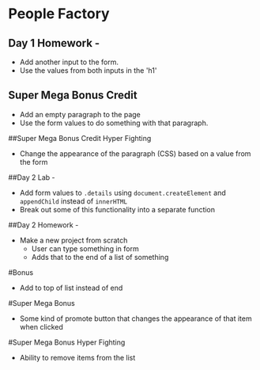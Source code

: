 # People Factory

## Day 1 Homework - 
* Add another input to the form. 
* Use the values from both inputs in the 'h1'

## Super Mega Bonus Credit
* Add an empty paragraph to the page
* Use the form values to do something with that paragraph.

##Super Mega Bonus Credit Hyper Fighting
* Change the appearance of the paragraph (CSS) based on a value from the form

##Day 2 Lab -
* Add form values to `.details` using `document.createElement` and `appendChild` instead of `innerHTML`
* Break out some of this functionality into a separate function

##Day 2 Homework -
* Make a new project from scratch
    * User can type something in form
    * Adds that to the end of a list of something

#Bonus 
* Add to top of list instead of end

#Super Mega Bonus
* Some kind of promote button that changes the appearance of that item when clicked

#Super Mega Bonus Hyper Fighting
* Ability to remove items from the list